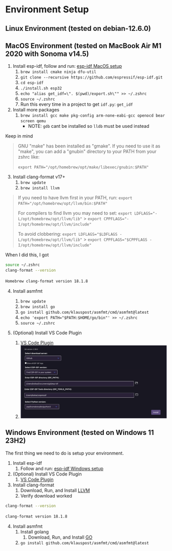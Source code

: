 # Environment Setup

## Linux Environment (tested on debian-12.6.0)

## MacOS Environment (tested on MacBook Air M1 2020 with Sonoma v14.5)

1. Install esp-idf, follow and run: [esp-idf MacOS setup](https://docs.espressif.com/projects/esp-idf/en/latest/esp32/get-started/linux-macos-setup.html)
   1. `brew install cmake ninja dfu-util`
   2. `git clone --recursive https://github.com/espressif/esp-idf.git`
   3. `cd esp-idf`
   4. `./install.sh esp32`
   5. `echo "alias get_idf=\". $(pwd)/export.sh\"" >> ~/.zshrc`
   6. `source ~/.zshrc`
   7. Run this every time in a project to get `idf.py`: `get_idf`
2. Install more packages
   1. `brew install gcc make pkg-config arm-none-eabi-gcc openocd bear screen qemu`
      - NOTE: `gdb` cant be installed so `lldb` must be used instead

Keep in mind

> GNU "make" has been installed as "gmake".
> If you need to use it as "make", you can add a "gnubin" directory
> to your PATH from your zshrc like:
>
> `export PATH="/opt/homebrew/opt/make/libexec/gnubin:$PATH"`

3. Install clang-format v17+
   1. `brew update`
   2. `brew install llvm`

> If you need to have llvm first in your PATH, run:
> `export PATH="/opt/homebrew/opt/llvm/bin:$PATH"`
>
> For compilers to find llvm you may need to set:
> `export LDFLAGS="-L/opt/homebrew/opt/llvm/lib"` > `export CPPFLAGS="-I/opt/homebrew/opt/llvm/include"`
>
> To avoid clobbering:
> `export LDFLAGS="$LDFLAGS -L/opt/homebrew/opt/llvm/lib"` > `export CPPFLAGS="$CPPFLAGS -I/opt/homebrew/opt/llvm/include"`

When I did this, I got

```sh
source ~/.zshrc
clang-format --version

Homebrew clang-format version 18.1.8
```

4. Install asmfmt

   1. `brew update`
   2. `brew install go`
   3. `go install github.com/klauspost/asmfmt/cmd/asmfmt@latest`
   4. `echo 'export PATH="$PATH:$HOME/go/bin"' >> ~/.zshrc`
   5. `source ~/.zshrc`

5. (Optional) Install VS Code Plugin
   1. [VS Code Plugin](https://github.com/espressif/vscode-esp-idf-extension/blob/master/docs/tutorial/install.md)
   2. ![vscode-esp-idf-extension](vscode-esp-idf-extension-macos.png)

## Windows Environment (tested on Windows 11 23H2)

The first thing we need to do is setup your environment.

1. Install esp-idf
   1. Follow and run: [esp-idf Windows setup](https://docs.espressif.com/projects/esp-idf/en/latest/esp32/get-started/windows-setup.html)
2. (Optional) Install VS Code Plugin
   1. [VS Code Plugin](https://github.com/espressif/vscode-esp-idf-extension/blob/master/docs/tutorial/install.md)
3. Install clang-format
   1. Download, Run, and Install [LLVM](https://github.com/llvm/llvm-project/releases/download/llvmorg-18.1.8/LLVM-18.1.8-win64.exe)
   2. Verify download worked

```sh
clang-format --version

clang-format version 18.1.8
```

4. Install asmfmt
   1. Install golang
      1. Download, Run, and Install [GO](https://go.dev/dl/go1.22.5.windows-amd64.msi)
   2. `go install github.com/klauspost/asmfmt/cmd/asmfmt@latest`
